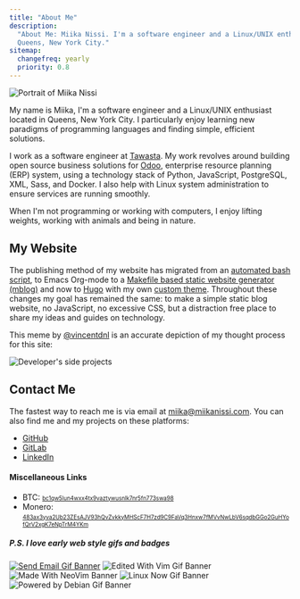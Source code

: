 ```yaml
---
title: "About Me"
description:
  "About Me: Miika Nissi. I'm a software engineer and a Linux/UNIX enthusiast located in
  Queens, New York City."
sitemap:
  changefreq: yearly
  priority: 0.8
---
```


![Portrait of Miika Nissi](/media/miika.jpg)

My name is Miika, I'm a software engineer and a Linux/UNIX enthusiast located in Queens,
New York City. I particularly enjoy learning new paradigms of programming languages and
finding simple, efficient solutions.

I work as a software engineer at [Tawasta](https://tawasta.fi/en/). My work revolves
around building open source business solutions for [Odoo](https://www.odoo.com/),
enterprise resource planning (ERP) system, using a technology stack of Python,
JavaScript, PostgreSQL, XML, Sass, and Docker. I also help with Linux system
administration to ensure services are running smoothly.

When I'm not programming or working with computers, I enjoy lifting weights, working
with animals and being in nature.

## My Website

The publishing method of my website has migrated from an
[automated bash script](https://github.com/miikanissi/blogi), to Emacs Org-mode to a
[Makefile based static website generator (mblog)](https://github.com/miikanissi/mblog)
and now to [Hugo](https://github.com/miikanissi/miikanissi.com) with my own
[custom theme](https://github.com/miikanissi/debet-esse). Throughout these changes my
goal has remained the same: to make a simple static blog website, no JavaScript, no
excessive CSS, but a distraction free place to share my ideas and guides on technology.

This meme by [@vincentdnl](https://twitter.com/vincentdnl) is an accurate depiction of
my thought process for this site:

![Developer's side projects](/media/blog-meme.jpg)

## Contact Me

The fastest way to reach me is via email at
[miika@miikanissi.com](mailto:miika@miikanissi.com). You can also find me and my
projects on these platforms:

- [GitHub](https://github.com/miikanissi)
- [GitLab](https://gitlab.com/miikanissi)
- [LinkedIn](https://www.linkedin.com/in/miikanissi/)

#### Miscellaneous Links

- BTC:
  <font size="1">[bc1qw5lun4wxx4tx9vaztywusnlk7nr5fn773swa98](bitcoin:bc1qw5lun4wxx4tx9vaztywusnlk7nr5fn773swa98)</font>
- Monero:
  <font size="1">[483ax3yva2Ub23ZEsAJV93hQvZvkkyMHScF7H7zd9C9FaVq3Hnxw7fMVvNwLbV6sqdbGGo2GuHYofQrV2xgK7eNpTrM4YKm](monero:483ax3yva2Ub23ZEsAJV93hQvZvkkyMHScF7H7zd9C9FaVq3Hnxw7fMVvNwLbV6sqdbGGo2GuHYofQrV2xgK7eNpTrM4YKm)</font>

##### P.S. I love early web style gifs and badges

[![Send Email Gif Banner](/media/email-me.gif)](mailto:miika@miikanissi.com)
![Edited With Vim Gif Banner](/media/edited-with-vim.gif)
![Made With NeoVim Banner](/media/made-with-neovim.png)
![Linux Now Gif Banner](/media/linux-now.gif)
![Powered by Debian Gif Banner](/media/powered-by-debian.gif)
